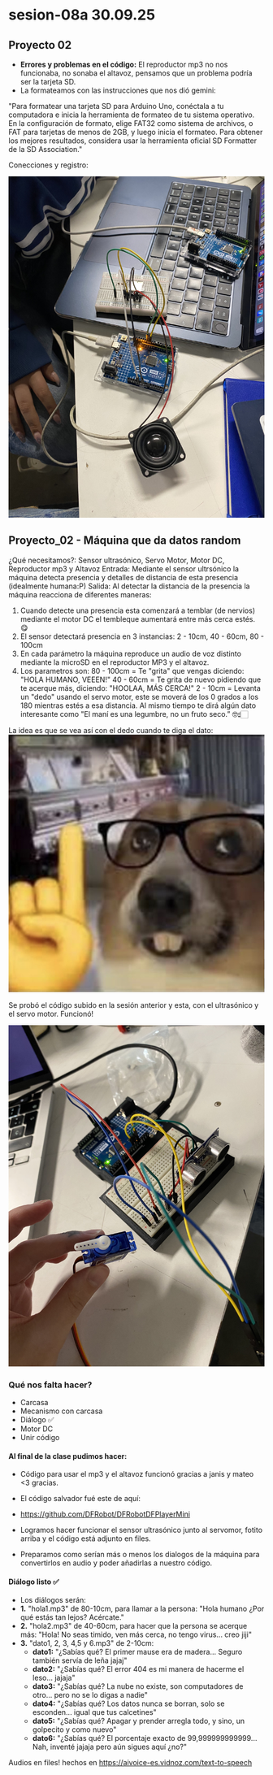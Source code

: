 # sesion-08a 30.09.25

## Proyecto 02
+ **Errores y problemas en el código:** El reproductor mp3 no nos funcionaba, no sonaba el altavoz, pensamos que un problema podría ser la tarjeta SD.
+ La formateamos con las instrucciones que nos dió gemini:

"Para formatear una tarjeta SD para Arduino Uno, conéctala a tu computadora e inicia la herramienta de formateo de tu sistema operativo. En la configuración de formato, elige FAT32 como sistema de archivos, o FAT para tarjetas de menos de 2GB, y luego inicia el formateo. Para obtener los mejores resultados, considera usar la herramienta oficial SD Formatter de la SD Association."

Conecciones y registro:

![conecciones](./imagenes/IMG_2008.jpg)

## Proyecto_02 - Máquina que da datos random
¿Qué necesitamos?: Sensor ultrasónico, Servo Motor, Motor DC, Reproductor mp3 y Altavoz
Entrada: Mediante el sensor ultrsónico la máquina detecta presencia y detalles de distancia de esta presencia (idealmente humana:P)
Salida: Al detectar la distancia de la presencia la máquina reacciona de diferentes maneras:
1. Cuando detecte una presencia esta comenzará a temblar (de nervios) mediante el motor DC el tembleque aumentará entre más cerca estés. 😋
2. El sensor detectará presencia en 3 instancias: 2 - 10cm, 40 - 60cm, 80 - 100cm
3. En cada parámetro la máquina reproduce un audio de voz distinto mediante la microSD en el reproductor MP3 y el altavoz.
4. Los parametros son:
80 - 100cm = Te "grita" que vengas diciendo: "HOLA HUMANO, VEEEN!"
40 - 60cm = Te grita de nuevo pidiendo que te acerque más, diciendo: "HOOLAA, MÁS CERCA!"
2 - 10cm = Levanta un "dedo" usando el servo motor, este se moverá de los 0 grados a los 180 mientras estés a esa distancia. Al mismo tiempo te dirá algún dato interesante como "El maní es una legumbre, no un fruto seco.” 🤓☝🏻

La idea es que se vea así con el dedo cuando te diga el dato:
![deHecho](./imagenes/deHecho.jpg)

Se probó el código subido en la sesión anterior y esta, con el ultrasónico y el servo motor.
Funcionó!

![conecciones](./imagenes/IMG_2007.jpg)

### Qué nos falta hacer?
 + Carcasa
 + Mecanismo con carcasa
 + Diálogo ✅
 + Motor DC
 + Unir código

#### Al final de la clase pudimos hacer:

  + Código para usar el mp3 y el altavoz funcionó gracias a janis y mateo <3 gracias.
  + El código salvador fué este de aquí:
  + <https://github.com/DFRobot/DFRobotDFPlayerMini>

  + Logramos hacer funcionar el sensor ultrasónico junto al servomor, fotito arriba y el código está adjunto en files.

  + Preparamos como serían más o menos los dialogos de la máquina para convertirlos en audio y poder añadirlas a nuestro código.
    
#### Diálogo listo ✅
+ Los diálogos serán:
 + **1.** "hola1.mp3" de 80-10cm, para llamar a la persona: "Hola humano ¿Por qué estás tan lejos? Acércate."
 + **2.** "hola2.mp3" de 40-60cm, para hacer que la persona se acerque más: "Hola! No seas timido, ven más cerca, no tengo virus... creo jiji"
 + **3.** "dato1, 2, 3, 4,5 y 6.mp3" de 2-10cm:
   + **dato1:** "¿Sabías qué? El primer mause era de madera... Seguro también servía de leña jajaj"
   + **dato2:** "¿Sabías qué? El error 404 es mi manera de hacerme el leso... jajaja"
   + **dato3:** "¿Sabías qué? La nube no existe, son computadores de otro... pero no se lo digas a nadie"
   + **dato4:** "¿Sabías qué? Los datos nunca se borran, solo se esconden... igual que tus calcetines"
   + **dato5:** "¿Sabías qué? Apagar y prender arregla todo, y sino, un golpecito y como nuevo"
   + **dato6:** "¿Sabías qué? El porcentaje exacto de 99,999999999999... Nah, inventé jajaja pero aún sigues aquí ¿no?"

  Audios en files! hechos en <https://aivoice-es.vidnoz.com/text-to-speech>
